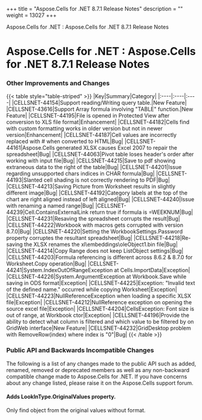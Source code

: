 +++
title = "Aspose.Cells for .NET 8.7.1 Release Notes" 
description = "" 
weight = 13027 
+++

Aspose.Cells for .NET : Aspose.Cells for .NET 8.7.1 Release Notes  

# Aspose.Cells for .NET : Aspose.Cells for .NET 8.7.1 Release Notes


### Other Improvements and Changes

{{< table style="table-striped" >}}
|Key|Summary|Category|
|:----|:----|:----|
|CELLSNET-44154|Support reading/Writing query table.|New Feature|
|CELLSNET-43616|Support Array formula involving "TABLE" function.|New Feature|
|CELLSNET-44195|File is opened in Protected View after conversion to XLS file format|Enhancement|
|CELLSNET-44182|Cells find with custom formatting works in older version but not in newer version|Enhancement|
|CELLSNET-44187|Cell values are incorrectly replaced with # when converted to HTML|Bug|
|CELLSNET-44161|Aspose.Cells generated XLSX causes Excel 2007 to repair the spreadsheet|Bug|
|CELLSNET-44063|Pivot table loses header's order after working with input file|Bug|
|CELLSNET-44215|Save to pdf showing extraneous data to the right of the table|Bug|
|CELLSNET-44201|Issue regarding unsupported chars indices in CHAR formula|Bug|
|CELLSNET-44193|Slanted cell shading is not correctly rendering to PDF|Bug|
|CELLSNET-44213|Saving Picture from Worksheet results in slightly different image|Bug|
|CELLSNET-44192|Category labels at the top of the chart are right aligned instead of left aligned|Bug|
|CELLSNET-44240|Issue with renaming a named range|Bug|
|CELLSNET-44239|Cell.ContainsExternalLink return true if formula is =WEEKNUM|Bug|
|CELLSNET-44231|Resaving the spreadsheet corrupts the result|Bug|
|CELLSNET-44222|Workbook with macros gets corrupted with version 8.7.0|Bug|
|CELLSNET-44220|Setting the WorkbookSettings.Password property corruptes the resultant spreadsheet|Bug|
|CELLSNET-44218|Re-saving the XLSX renames the xl\\embeddings\\oleObject1.bin file|Bug|
|CELLSNET-44214|Copy Range does not keep ListObject settings|Bug|
|CELLSNET-44203|Formula referencing is different across 8.6.2 & 8.7.0 for Worksheet.Copy operation|Bug|
|CELLSNET-44241|System.IndexOutOfRangeException at Cells.ImportData|Exception|
|CELLSNET-44226|System.ArgumentException at Workbook.Save while saving in ODS format|Exception|
|CELLSNET-44225|Exception: "Invalid text of the defined name." occurred while copying Worksheet|Exception|
|CELLSNET-44223|NullReferenceException when loading a specific XLSX file|Exception|
|CELLSNET-44212|NullReference exception on opening the source excel file|Exception|
|CELLSNET-44204|CellsException: Font size is out of range, at Workbook ctor|Exception|
|CELLSNET-44196|Provide the ability to detect what column is filtered and which value to be filtered by on GridWeb interface|New Feature|
|CELLSNET-44232|GridDesktop problem with RemoveRow(index) where index is "0"|Bug|
{{< /table >}}

### Public API and Backwards Incompatible Changes

The following is a list of any changes made to the public API such as added, renamed, removed or deprecated members as well as any non-backward compatible change made to Aspose.Cells for .NET. If you have concerns about any change listed, please raise it on the Aspose.Cells support forum.

#### Adds LookInType.OriginalValues property.

Only find object from the original values without format.

